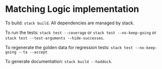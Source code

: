 # Matching Logic implementation

To build: `stack build`.
All dependencies are managed by stack.

To run the tests: `stack test --coverage` or `stack test --no-keep-going` or
`stack test --test-arguments --hide-successes`.

To regenerate the golden data for regression tests:
`stack test --no-keep-going --ta --accept`

To generate documentation: `stack build --haddock`.
